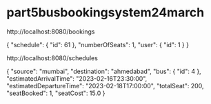 # part5busbookingsystem24march

http://localhost:8080/bookings

{
    "schedule": {
        "id": 61
    },
    "numberOfSeats": 1,
    "user": {
        "id": 1
    }
}

http://localhost:8080/schedules

{
    "source": "mumbai",
    "destination": "ahmedabad",
    "bus": {
        "id": 4
    },
    "estimatedArrivalTime": "2023-02-16T23:30:00",
    "estimatedDepartureTime": "2023-02-18T17:00:00",
    "totalSeat": 200,
    "seatBooked": 1,
    "seatCost": 15.0
}
